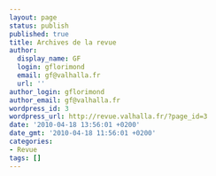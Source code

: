 ```yaml
---
layout: page
status: publish
published: true
title: Archives de la revue
author:
  display_name: GF
  login: gflorimond
  email: gf@valhalla.fr
  url: ''
author_login: gflorimond
author_email: gf@valhalla.fr
wordpress_id: 3
wordpress_url: http://revue.valhalla.fr/?page_id=3
date: '2010-04-18 13:56:01 +0200'
date_gmt: '2010-04-18 11:56:01 +0200'
categories:
- Revue
tags: []
---
```


<phpcode>
<?php c2c_get_recent_posts(10000); ?>
</phpcode>
